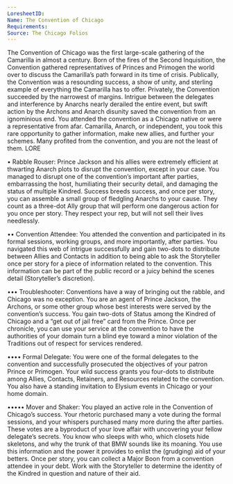 ```yaml
---
LoresheetID: 
Name: The Convention of Chicago
Requirements:
Source: The Chicago Folios
---
```

The Convention of Chicago was the first large-scale gathering of the Camarilla in almost a century. Born of the fires of the Second Inquisition, the Convention gathered representatives of Princes and Primogen the world over to discuss the Camarilla’s path forward in its time of crisis. Publically, the Convention was a resounding success, a show of unity, and sterling example of everything the Camarilla has to offer. Privately, the Convention succeeded by the narrowest of margins. Intrigue between the delegates and interference by Anarchs nearly derailed the entire event, but swift action by the Archons and Anarch disunity saved the convention from an ignominious end. You attended the convention as a Chicago native or were a representative from afar. Camarilla, Anarch, or independent, you took this rare opportunity to gather information, make new allies, and further your schemes. Many profited from the convention, and you are not the least of them. LORE

• Rabble Rouser: Prince Jackson and his allies were extremely efficient at thwarting Anarch plots to disrupt the convention, except in your case. You managed to disrupt one of the convention’s important after parties, embarrassing the host, humiliating their security detail, and damaging the status of multiple Kindred. Success breeds success, and once per story, you can assemble a small group of fledgling Anarchs to your cause. They count as a three-dot Ally group that will perform one dangerous action for you once per story. They respect your rep, but will not sell their lives needlessly.

•• Convention Attendee: You attended the convention and participated in its formal sessions, working groups, and more importantly, after parties. You navigated this web of intrigue successfully and gain two-dots to distribute between Allies and Contacts in addition to being able to ask the Storyteller once per story for a piece of information related to the convention. This information can be part of the public record or a juicy behind the scenes detail (Storyteller’s discretion).

••• Troubleshooter: Conventions have a way of bringing out the rabble, and Chicago was no exception. You are an agent of Prince Jackson, the Archons, or some other group whose best interests were served by the convention’s success. You gain two-dots of Status among the Kindred of Chicago and a “get out of jail free” card from the Prince. Once per chronicle, you can use your service at the convention to have the authorities of your domain turn a blind eye toward a minor violation of the Traditions out of respect for services rendered.

•••• Formal Delegate: You were one of the formal delegates to the convention and successfully prosecuted the objectives of your patron Prince or Primogen. Your wild success grants you four-dots to distribute among Allies, Contacts, Retainers, and Resources related to the convention. You also have a standing invitation to Elysium events in Chicago or your home domain.

••••• Mover and Shaker: You played an active role in the Convention of Chicago’s success. Your rhetoric purchased many a vote during the formal sessions, and your whispers purchased many more during the after parties. These votes are a byproduct of your love affair with uncovering your fellow delegate’s secrets. You know who sleeps with who, which closets hide skeletons, and why the trunk of that BMW sounds like its moaning. You use this information and the power it provides to enlist the (grudging) aid of your betters. Once per story, you can collect a Major Boon from a convention attendee in your debt. Work with the Storyteller to determine the identity of the Kindred in question and nature of their aid.